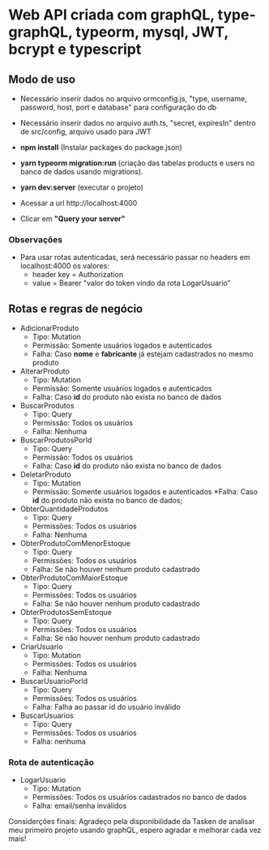 # Web API criada com graphQL, type-graphQL, typeorm, mysql, JWT, bcrypt e typescript

## Modo de uso
  - Necessário inserir dados no arquivo ormconfig.js, "type, username, password, host, port e database" para configuração do db
  - Necessário inserir dados no arquivo auth.ts, "secret, expiresIn" dentro de src/config, arquivo usado para JWT
  - **npm install** (Instalar packages do package.json)
  - **yarn typeorm migration:run** (criação das tabelas products e users no banco de dados usando migrations).

  - **yarn dev:server** (executar o projeto)
  - Acessar a url http://localhost:4000
  - Clicar em **"Query your server"**

  ### Observações
  - Para usar rotas autenticadas, será necessário passar no headers em localhost:4000 os valores:  
    * header key = Authorization
    * value = Bearer "valor do token vindo da rota LogarUsuario"

## Rotas e regras de negócio
  - AdicionarProduto
    * Tipo: Mutation
    * Permissão: Somente usuários logados e autenticados
    * Falha: Caso **nome** e **fabricante** já estejam cadastrados no mesmo produto
  - AlterarProduto
    * Tipo: Mutation
    * Permissão: Somente usuários logados e autenticados
    * Falha: Caso **id** do produto não exista no banco de dados
  - BuscarProdutos
    * Tipo: Query
    * Permissão: Todos os usuários
    * Falha: Nenhuma
  - BuscarProdutosPorId
    * Tipo: Query
    * Permissão: Todos os usuários
    * Falha: Caso **id** do produto não exista no banco de dados
  - DeletarProduto
    * Tipo: Mutation
    * Permissão: Somente usuários logados e autenticados
    *Falha: Caso **id** do produto não exista no banco de dados;
  - ObterQuantidadeProdutos
    * Tipo: Query
    * Permissões: Todos os usuários
    * Falha: Nenhuma
  - ObterProdutoComMenorEstoque
    * Tipo: Query
    * Permissões: Todos os usuários
    * Falha: Se não houver nenhum produto cadastrado
  - ObterProdutoComMaiorEstoque
    * Tipo: Query
    * Permissões: Todos os usuários
    * Falha: Se não houver nenhum produto cadastrado
  - ObterProdutosSemEstoque
    * Tipo: Query
    * Permissões: Todos os usuários
    * Falha: Se não houver nenhum produto cadastrado
  - CriarUsuario
    * Tipo: Mutation
    * Permissões: Todos os usuários
    * Falha: Nenhuma
  - BuscarUsuarioPorId
    * Tipo: Query
    * Permissões: Todos os usuários
    * Falha: Falha ao passar id do usuário inválido
  - BuscarUsuarios
    * Tipo: Query
    * Permissões: Todos os usuários
    * Falha: nenhuma

  ### Rota de autenticação
  - LogarUsuario
    * Tipo: Mutation
    * Permissões: Todos os usuários cadastrados no banco de dados
    * Falha: email/senha inválidos

  Considerções finais: Agradeço pela disponibilidade da Tasken de analisar meu primeiro projeto usando graphQL, espero agradar e melhorar cada vez mais!
